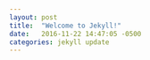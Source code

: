 ```yaml
---
layout: post
title:  "Welcome to Jekyll!"
date:   2016-11-22 14:47:05 -0500
categories: jekyll update
---
```

